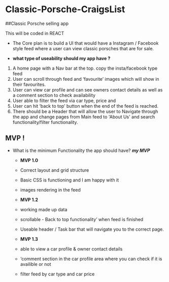 # Classic-Porsche-CraigsList


##Classic Porsche selling app

This will be coded in REACT

- The Core plan is to build a UI that would have a Instagram / Facebook style feed where a user can view classic porsches that are for sale. 

- **what type of useability should my app have ?**
1. A home page with a Nav bar at the top. copy the insta/facebook type feed 
2. User can scroll through feed and ‘favourite’ images which will show in their favourites. 
3. User can view car profile and can see owners contact details as well as a comment section to check availability
4. User able to filter the feed via car type, price and 
5. User can hit ‘back to top’ button when the end of the feed is reached.
6. There should be a Header that will allow the user to Navigate through the app and change pages from Main feed to 'About Us' and search functionality/filter functionality. 


## MVP !
- What is the minimum Functionality the app should have? ***my MVP***
    - **MVP 1.0**
    - Correct layout and grid structure
    - Basic CSS is functioning and I am happy with it
    - images rendering in the feed
    
    - **MVP 1.2**
    - working made up data
    - scrollable - Back to top functionality’ when feed is finished
    - Useable header / Task bar that will navigate you to the correct page.
    
    - **MVP 1.3**
    - able to view a car profile & owner contact details
    - ‘comment section in the car profile area where you can check if it is availible or not
    - filter feed by car type and car price
